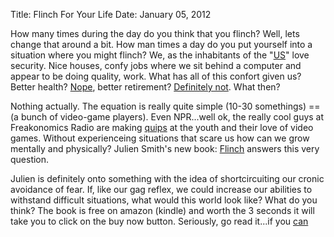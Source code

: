 Title: Flinch For Your Life
Date: January 05, 2012

How many times during the day do you think that you flinch? Well, lets change that around a bit. How man times a day do you put yourself into a situation where you might flinch? We, as the inhabitants of the "[US](http://www.the-joke-box.com/pictures/tomahawk-utility-belt.jpg)" love security. Nice houses, confy jobs where we sit behind a computer and appear to be doing quality, work. What has all of this confort given us? Better health? [Nope](http://www.gohealthinsurance.com/blog-resources/american-health-care-info/), better retirement? [Definitely not](http://jobs.aol.com/articles/2011/12/15/most-employees-not-prepared-for-retirement-infographic/). What then?

Nothing actually. The equation is really quite simple (10-30 somethings) == (a bunch of video-game players). Even NPR...well ok, the really cool guys at Freakonomics Radio are making [quips](http://www.freakonomics.com/2012/01/04/why-is-%E2%80%9Ci-don%E2%80%99t-know%E2%80%9D-so-hard-to-say-a-new-freakonomics-radio-podcast/) at the youth and their love of video games. Without experienceing situations that scare us how can we grow mentally and physically? Julien Smith's new book: [Flinch](http://www.amazon.com/s?url=search-alias=aps&field-keywords=flinch&tag=alfredapp-20) answers this very question.

Julien is definitely onto something with the idea of shortcircuiting our cronic avoidance of fear. If, like our gag reflex, we could increase our abilities to withstand difficult situations, what would this world look like? What do you think? The book is free on amazon (kindle) and worth the 3 seconds it will take you to click on the buy now button. Seriously, go read it...if you [can](http://youtu.be/-JFfN5pKzFU)

